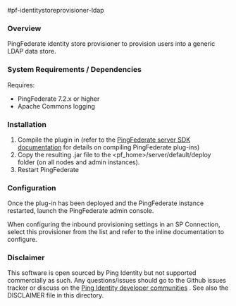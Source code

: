#pf-identitystoreprovisioner-ldap

### Overview

PingFederate identity store provisioner to provision users into a generic LDAP data store.


### System Requirements / Dependencies

Requires:
 - PingFederate 7.2.x or higher
 - Apache Commons logging

 
### Installation
 
1. Compile the plugin in (refer to the [PingFederate server SDK documentation] for details on compiling PingFederate plug-ins)
2. Copy the resulting .jar file to the <pf_home>/server/default/deploy folder (on all nodes and admin instances).
3. Restart PingFederate
 
[PingFederate server SDK documentation]: http://documentation.pingidentity.com/display/PF/SDK+Developer%27s+Guide


### Configuration

Once the plug-in has been deployed and the PingFederate instance restarted, launch the PingFederate admin console.

When configuring the inbound provisioning settings in an SP Connection, select this provisioner from the list and refer to the inline documentation to configure.


### Disclaimer

This software is open sourced by Ping Identity but not supported commercially as such. Any questions/issues should go to the Github issues tracker or discuss on the [Ping Identity developer communities] . See also the DISCLAIMER file in this directory.

[Ping Identity developer communities]: https://community.pingidentity.com/collaborate